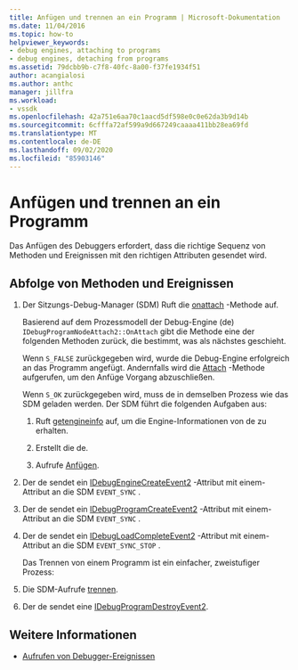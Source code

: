 ```yaml
---
title: Anfügen und trennen an ein Programm | Microsoft-Dokumentation
ms.date: 11/04/2016
ms.topic: how-to
helpviewer_keywords:
- debug engines, attaching to programs
- debug engines, detaching from programs
ms.assetid: 79dcbb9b-c7f8-40fc-8a00-f37fe1934f51
author: acangialosi
ms.author: anthc
manager: jillfra
ms.workload:
- vssdk
ms.openlocfilehash: 42a751e6aa70c1aacd5df598e0c0e62da3b9d14b
ms.sourcegitcommit: 6cfffa72af599a9d667249caaaa411bb28ea69fd
ms.translationtype: MT
ms.contentlocale: de-DE
ms.lasthandoff: 09/02/2020
ms.locfileid: "85903146"
---
```

# <a name="attaching-and-detaching-to-a-program"></a>Anfügen und trennen an ein Programm
Das Anfügen des Debuggers erfordert, dass die richtige Sequenz von Methoden und Ereignissen mit den richtigen Attributen gesendet wird.

## <a name="sequence-of-methods-and-events"></a>Abfolge von Methoden und Ereignissen

1. Der Sitzungs-Debug-Manager (SDM) Ruft die [onattach](../../extensibility/debugger/reference/idebugprogramnodeattach2-onattach.md) -Methode auf.

    Basierend auf dem Prozessmodell der Debug-Engine (de) `IDebugProgramNodeAttach2::OnAttach` gibt die Methode eine der folgenden Methoden zurück, die bestimmt, was als nächstes geschieht.

    Wenn `S_FALSE` zurückgegeben wird, wurde die Debug-Engine erfolgreich an das Programm angefügt. Andernfalls wird die [Attach](../../extensibility/debugger/reference/idebugengine2-attach.md) -Methode aufgerufen, um den Anfüge Vorgang abzuschließen.

    Wenn `S_OK` zurückgegeben wird, muss de in demselben Prozess wie das SDM geladen werden. Der SDM führt die folgenden Aufgaben aus:

   1. Ruft [getengineinfo](../../extensibility/debugger/reference/idebugprogramnode2-getengineinfo.md) auf, um die Engine-Informationen von de zu erhalten.

   2. Erstellt die de.

   3. Aufrufe [Anfügen](../../extensibility/debugger/reference/idebugengine2-attach.md).

2. Der de sendet ein [IDebugEngineCreateEvent2](../../extensibility/debugger/reference/idebugenginecreateevent2.md) -Attribut mit einem-Attribut an die SDM `EVENT_SYNC` .

3. Der de sendet ein [IDebugProgramCreateEvent2](../../extensibility/debugger/reference/idebugprogramcreateevent2.md) -Attribut mit einem-Attribut an die SDM `EVENT_SYNC` .

4. Der de sendet ein [IDebugLoadCompleteEvent2](../../extensibility/debugger/reference/idebugloadcompleteevent2.md) -Attribut mit einem-Attribut an die SDM `EVENT_SYNC_STOP` .

   Das Trennen von einem Programm ist ein einfacher, zweistufiger Prozess:

5. Die SDM-Aufrufe [trennen](../../extensibility/debugger/reference/idebugprogram2-detach.md).

6. Der de sendet eine [IDebugProgramDestroyEvent2](../../extensibility/debugger/reference/idebugprogramdestroyevent2.md).

## <a name="see-also"></a>Weitere Informationen
- [Aufrufen von Debugger-Ereignissen](../../extensibility/debugger/calling-debugger-events.md)
